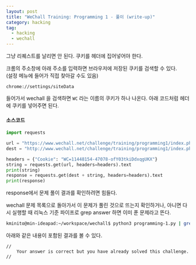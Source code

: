 ```yaml
---
layout: post
title: "WeChall Training: Programming 1 - 풀이 (write-up)"
category: hacking
tag:
  - hacking
  - wechall
---
```


그냥 리퀘스트를 날리면 안 된다. 쿠키를 헤더에 집어넣어야 한다.


크롬의 주소창에 아래 주소를 입력하면 브라우저에 저장된 쿠키를 검색할 수 있다.  
(설정 메뉴에 들어가 직접 찾아갈 수도 있음)
```
chrome://settings/siteData
```
들어가서 wechall 을 검색하면 `WC` 라는 이름의 쿠키가 하나 나온다. 아래 코드처럼 헤더에 쿠키를 넣어주면 된다.  




#### **소스코드**
```python
import requests

url = "https://www.wechall.net/challenge/training/programming1/index.php?action=request"
dest = "http://www.wechall.net/challenge/training/programming1/index.php?answer="

headers = {"Cookie": "WC=11448154-47078-ofY03tkiDdxqgUKX"}
string = requests.get(url, headers=headers).text
print(string)
response = requests.get(dest + string, headers=headers).text
print(response)
```

response에서 문제 풀이 결과를 확인하려면 힘들다.  

wechall 문제 목록으로 돌아가서 이 문제가 풀린 것으로 뜨는지 확인하거나, 아니면 다시 실행할 때 리눅스 기준 파이프로 grep answer 하면 이미 푼 문제라고 뜬다.

```sh
kminito@min-ideapad:~/workspace/wechall$ python3 programming-1.py | grep answer
```

아래와 같은 내용이 포함된 결과를 볼 수 있다.
```
//
	Your answer is correct but you have already solved this challenge.
//
```
